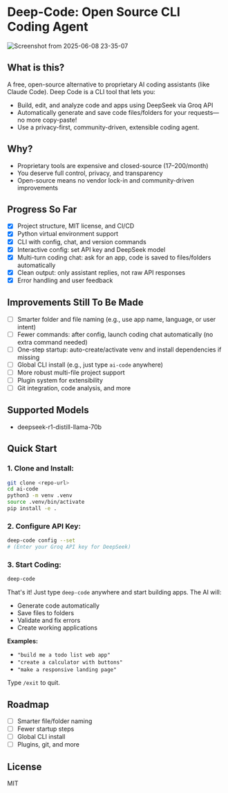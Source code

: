 # Deep-Code: Open Source CLI Coding Agent

![Screenshot from 2025-06-08 23-35-07](https://github.com/user-attachments/assets/7c71830a-6b9e-4fdb-b2b1-3d3cf2c1a016)

## What is this?
A free, open-source alternative to proprietary AI coding assistants (like Claude Code). Deep Code is a CLI tool that lets you:
- Build, edit, and analyze code and apps using DeepSeek via Groq API
- Automatically generate and save code files/folders for your requests—no more copy-paste!
- Use a privacy-first, community-driven, extensible coding agent.

## Why?
- Proprietary tools are expensive and closed-source ($17–$200/month)
- You deserve full control, privacy, and transparency
- Open-source means no vendor lock-in and community-driven improvements

## Progress So Far
- [x] Project structure, MIT license, and CI/CD
- [x] Python virtual environment support
- [x] CLI with config, chat, and version commands
- [x] Interactive config: set API key and DeepSeek model
- [x] Multi-turn coding chat: ask for an app, code is saved to files/folders automatically
- [x] Clean output: only assistant replies, not raw API responses
- [x] Error handling and user feedback

## Improvements Still To Be Made
- [ ] Smarter folder and file naming (e.g., use app name, language, or user intent)
- [ ] Fewer commands: after config, launch coding chat automatically (no extra command needed)
- [ ] One-step startup: auto-create/activate venv and install dependencies if missing
- [ ] Global CLI install (e.g., just type `ai-code` anywhere)
- [ ] More robust multi-file project support
- [ ] Plugin system for extensibility
- [ ] Git integration, code analysis, and more

## Supported Models
- deepseek-r1-distill-llama-70b

## Quick Start

### **1. Clone and Install:**
```bash
git clone <repo-url>
cd ai-code
python3 -m venv .venv
source .venv/bin/activate
pip install -e .
```

### **2. Configure API Key:**
```bash
deep-code config --set
# (Enter your Groq API key for DeepSeek)
```

### **3. Start Coding:**
```bash
deep-code
```

That's it! Just type `deep-code` anywhere and start building apps. The AI will:
- Generate code automatically 
- Save files to folders
- Validate and fix errors
- Create working applications

**Examples:**
- `"build me a todo list web app"`
- `"create a calculator with buttons"`
- `"make a responsive landing page"`

Type `/exit` to quit.

## Roadmap
- [ ] Smarter file/folder naming
- [ ] Fewer startup steps
- [ ] Global CLI install
- [ ] Plugins, git, and more

## License
MIT

